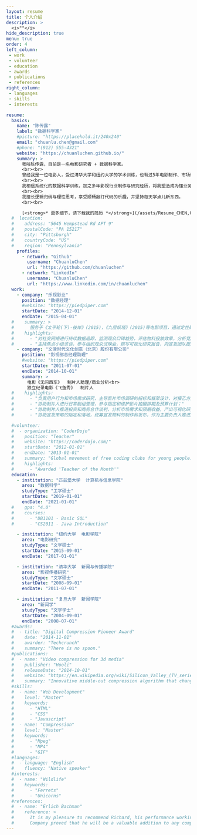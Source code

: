 ```yaml
---
layout: resume
title: 个人介绍
description: >
  <i>""</i>
hide_description: true
menu: true
order: 4
left_column:
 - work
 - volunteer
 - education  
 - awards
 - publications
 - references
right_column:
 - languages
 - skills
 - interests

resume:
  basics:
    name: "陈传露"
    label: "数据科学家"
    #picture: "https://placehold.it/240x240"
    email: "chuanlu.chen@gmail.com"
    #phone: "(912) 555-4321"
    website: "https://chuanluchen.github.io/"
    summary: >
      我叫陈传露，目前是一名电影研究者 + 数据科学家。
      <br><br>
      曾经我是一位电影人，受过清华大学和纽约大学的学术训练，也有过5年电影制作、市场研究的工作经验。最近的两年，我个人对人工智能技术、数据科学技术产生了极大兴趣。同时， 我意识到这些技术的应用将为我所在的行业带来新的机会。于是，我投入到了这片全新领域的探索。
      <br><br>
      我相信系统化的数据科学训练，加之多年影视行业制作与研究经历，将我塑造成为懂业务又懂技术的传媒领域数据科学家。
      <br><br>
      我擅长逻辑归纳与理性思考，享受顺畅敲打代码的乐趣，并坚持每天学点儿新东西。
      <br><br>

      [<strong>* 更多细节，请下载我的简历 *</strong>](/assets/Resume_CHEN,Chuanlu.pdf)
  #  location:
  #    address: "5645 Hempstead Rd APT 9"
  #    postalCode: "PA 15217"
  #    city: "Pittsburgh"
  #    countryCode: "US"
  #    region: "Pennsylvania"
    profiles:
      - network: "Github"
        username: "ChuanluChen"
        url: "https://github.com/chuanluchen"
      - network: "LinkedIn"
        username: "ChuanluChen"
        url: "https://www.linkedin.com/in/chuanluchen"
  work:
    - company: "乐视影业"
      position: "数据经理"
      #website: "https://piedpiper.com"
      startDate: "2014-12-01"
      endDate: "2015-04-01"
  #    summary: >
  #      服务于《太平轮(下)·彼岸》(2015)，《九层妖塔》(2015)等电影项目，通过定性研究和定量调研，对市场策略团队提供决策支持。
  #    highlights:
  #      - "对社交网络进行持续数据追踪，监测观众口碑趋势，评估物料投放效果，分析竞品表现；"
  #      - "主持焦点小组访谈，参与组织观众试映会，撰写可视化研究报告，向宣发团队提出不限于片名、故事内核、影片调性、物料方向、宣传侧重的操作性建议。"
    - company: "文津时代文化创意（北京）股份有限公司"
      position: "影视部总经理助理"
      #website: "https://piedpiper.com"
      startDate: "2011-07-01"
      endDate: "2014-10-01"
      summary: >
        电影《无问西东》  制片人助理/商业分析<br>
        独立纪录电影《飞鱼秀》  制片人
  #    highlights:
  #      - "负责用户行为和市场需求研究，主导影片市场调研的招标和框架设计，对接乙方开展定性挖掘(5城市12组座谈)和定量问卷调查（8城市1200问卷），用于锁定目标观众群，验证影片定位和测试片名接受度；"
  #      - "协助制片人进行日常剧组管理，参与指定和维护影片拍摄排期及预算计划；"   
  #      - "协助制片人推进投资和商务合作谈判，分析市场需求和预期收益，产出可视化研究报告；"
  #      - "协助宣发策略的指定和落地，统筹宣发物料的制作和发布，作为主要负责人推进2次新闻发布会的实施。"

  #volunteer:
  #  - organization: "CoderDojo"
  #    position: "Teacher"
  #    website: "https://coderdojo.com/"
  #    startDate: "2012-01-01"
  #    endDate: "2013-01-01"
  #    summary: "Global movement of free coding clubs for young people."
  #    highlights:
  #      - "Awarded 'Teacher of the Month'"
  education:
    - institution: "匹兹堡大学  计算机与信息学院"
      area: "数据科学"
      studyType: "工学硕士"
      startDate: "2019-01-01"
      endDate: "2021-01-01"
  #    gpa: "4.0"
  #    courses:
  #      - "DB1101 - Basic SQL"
  #      - "CS2011 - Java Introduction"

    - institution: "纽约大学  电影学院"
      area: "电影研究"
      studyType: "文学硕士"
      startDate: "2015-09-01"
      endDate: "2017-01-01"

    - institution: "清华大学  新闻与传播学院"
      area: "影视传播研究"
      studyType: "文学硕士"
      startDate: "2008-09-01"
      endDate: "2011-07-01"

    - institution: "复旦大学  新闻学院"
      area: "新闻学"
      studyType: "文学学士"
      startDate: "2004-09-01"
      endDate: "2008-07-01"
  #awards:
  #  - title: "Digital Compression Pioneer Award"
  #    date: "2014-11-01"
  #    awarder: "Techcrunch"
  #    summary: "There is no spoon."
  #publications:
  #  - name: "Video compression for 3d media"
  #    publisher: "Hooli"
  #    releaseDate: "2014-10-01"
  #    website: "https://en.wikipedia.org/wiki/Silicon_Valley_(TV_series)"
  #    summary: "Innovative middle-out compression algorithm that changes the way we store data."
  #skills:
  #  - name: "Web Development"
  #    level: "Master"
  #    keywords:
  #      - "HTML"
  #      - "CSS"
  #      - "Javascript"
  #  - name: "Compression"
  #    level: "Master"
  #    keywords:
  #      - "Mpeg"
  #      - "MP4"
  #      - "GIF"
  #languages:
  #  - language: "English"
  #    fluency: "Native speaker"
  #interests:
  #  - name: "Wildlife"
  #    keywords:
  #      - "Ferrets"
  #      - "Unicorns"
  #references:
  #  - name: "Erlich Bachman"
  #    reference: >
  #      It is my pleasure to recommend Richard, his performance working as a consultant for Main St.
  #      Company proved that he will be a valuable addition to any company.
---
```


